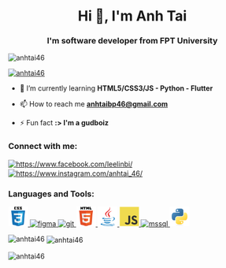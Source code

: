 <h1 align="center">Hi 👋, I'm Anh Tai</h1>
<h3 align="center">I'm software developer from FPT University</h3>

<p align="left"> <img src="https://komarev.com/ghpvc/?username=anhtai46&label=Profile%20views&color=0e75b6&style=flat" alt="anhtai46" /> </p>

<p align="left"> <a href="https://github.com/ryo-ma/github-profile-trophy"><img src="https://github-profile-trophy.vercel.app/?username=anhtai46" alt="anhtai46" /></a> </p>

- 🌱 I’m currently learning **HTML5/CSS3/JS - Python - Flutter**

- 📫 How to reach me **anhtaibp46@gmail.com**

- ⚡ Fun fact **:> I'm a gudboiz**

<h3 align="left">Connect with me:</h3>
<p align="left">
<a href="https://www.facebook.com/leelinbi/" target="blank"><img align="center" src="https://raw.githubusercontent.com/rahuldkjain/github-profile-readme-generator/master/src/images/icons/Social/facebook.svg" alt="https://www.facebook.com/leelinbi/" height="30" width="40" /></a>
<a href="https://www.instagram.com/anhtai_46/" target="blank"><img align="center" src="https://raw.githubusercontent.com/rahuldkjain/github-profile-readme-generator/master/src/images/icons/Social/instagram.svg" alt="https://www.instagram.com/anhtai_46/" height="30" width="40" /></a>
</p>

<h3 align="left">Languages and Tools:</h3>
<p align="left"> <a href="https://www.w3schools.com/css/" target="_blank" rel="noreferrer"> <img src="https://raw.githubusercontent.com/devicons/devicon/master/icons/css3/css3-original-wordmark.svg" alt="css3" width="40" height="40"/> </a> <a href="https://www.figma.com/" target="_blank" rel="noreferrer"> <img src="https://www.vectorlogo.zone/logos/figma/figma-icon.svg" alt="figma" width="40" height="40"/> </a> <a href="https://git-scm.com/" target="_blank" rel="noreferrer"> <img src="https://www.vectorlogo.zone/logos/git-scm/git-scm-icon.svg" alt="git" width="40" height="40"/> </a> <a href="https://www.w3.org/html/" target="_blank" rel="noreferrer"> <img src="https://raw.githubusercontent.com/devicons/devicon/master/icons/html5/html5-original-wordmark.svg" alt="html5" width="40" height="40"/> </a> <a href="https://www.java.com" target="_blank" rel="noreferrer"> <img src="https://raw.githubusercontent.com/devicons/devicon/master/icons/java/java-original.svg" alt="java" width="40" height="40"/> </a> <a href="https://developer.mozilla.org/en-US/docs/Web/JavaScript" target="_blank" rel="noreferrer"> <img src="https://raw.githubusercontent.com/devicons/devicon/master/icons/javascript/javascript-original.svg" alt="javascript" width="40" height="40"/> </a> <a href="https://www.microsoft.com/en-us/sql-server" target="_blank" rel="noreferrer"> <img src="https://www.svgrepo.com/show/303229/microsoft-sql-server-logo.svg" alt="mssql" width="40" height="40"/> </a> <a href="https://www.python.org" target="_blank" rel="noreferrer"> <img src="https://raw.githubusercontent.com/devicons/devicon/master/icons/python/python-original.svg" alt="python" width="40" height="40"/> </a> </p>

<p><img align="left" src="https://github-readme-stats.vercel.app/api/top-langs?username=anhtai46&show_icons=true&locale=en&layout=compact" alt="anhtai46" /></p>

<p>&nbsp;<img align="center" src="https://github-readme-stats.vercel.app/api?username=anhtai46&show_icons=true&locale=en" alt="anhtai46" /></p>

<p><img align="center" src="https://github-readme-streak-stats.herokuapp.com/?user=anhtai46&" alt="anhtai46" /></p>
